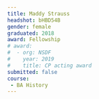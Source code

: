 ```yaml
---
title: Maddy Strauss
headshot: bHBD54B
gender: female
graduated: 2018
award: Fellowship
# award:
#  - org: NSDF
#    year: 2019
#    title: CP acting award
submitted: false
course:
 - BA History
---
```

